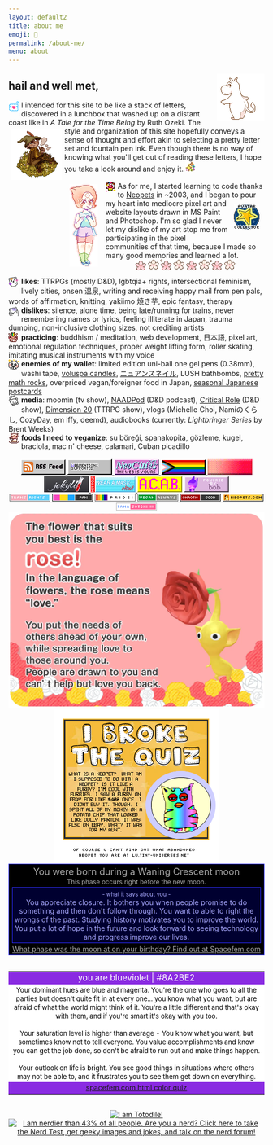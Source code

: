 ```yaml
---
layout: default2
title: about me
emoji: 💃
permalink: /about-me/
menu: about
---
```

<a target="_blank" href="https://www.deviantart.com/sqdpxl/art/moomin-to-the-groove-811004899"><img src="/graphics/toy/moomin_by_SqdPxl.gif" style="margin: 5px 0 5px 5px;" align="right" title="click for artist"/></a>
<h2>hail and well met,</h2> 
<img src="/graphics/toy/emoticons/letter-love.gif" style="margin: 0 5px 0 0;" align="left"/>
I intended for this site to be like a stack of letters, discovered in a lunchbox that washed up on a distant coast like in <i>A Tale for the Time Being</i> by Ruth Ozeki. 
<a target="_blank" href="https://www.deviantart.com/caicyo/art/Pixel-snufkin-794162961">
    <img src="/graphics/toy/snufkin_by_Caicyo.png" style="margin: 5px;" align="left" title="click for artist"/>
</a>
The style and organization of this site hopefully conveys a sense of thought and effort akin to selecting a pretty letter set and fountain pen ink. 
Even though there is no way of knowing what you'll get out of reading these letters, I hope you take a look around and enjoy it. 
<img src="/graphics/toy/emoticons/sparkle-watercolor.gif">
<br>
<br>
<a target="_blank" href="https://www.deviantart.com/fairypaws/art/steven-universe-pixels-free-to-use-539281573">
    <img src="/graphics/toy/pearl-fairypaws.png" align="left" style="margin: 5px 15px 5px 10px;" title="I'm most like Pearl, but I wish I was like Garnet"/>
</a>
<img src="/graphics/toy/emoticons/clown.gif" align="left" style="margin: 0 4px 0 0;"> 
As for me, I started learning to code thanks to <a target="_blank" href="https://www.neopets.com/userlookup.phtml?user=waterfish57">Neopets</a> in ~2003, and I began <img src="/graphics/toy/avatar-collector-neopets.gif" style="margin: 10px;" align="right" />to pour my heart into mediocre pixel art and website layouts drawn in MS Paint and Photoshop. 
I'm so glad I never let my dislike of my art stop me from participating in the pixel communities of that time, 
because I made so many good memories and learned a lot.  
<center>
    <img src="/graphics/toy/sakura-divider.gif" style="margin: 0 0 10px 0;">
</center>
<img align="left" style="margin: 0 5px 0 0;" src="/graphics/toy/emoticons/love_bear.gif" title="if you know who illustrated this, please lmk"/>
<b>likes</b>: TTRPGs (mostly D&D), lgbtqia+ rights, intersectional feminism, lively cities, onsen 温泉, writing and receiving happy mail from pen pals, words of affirmation, knitting, yakiimo 焼き芋, epic fantasy, therapy
<br>
<img align="left" style="margin: 0 5px 0 0;" src="/graphics/toy/emoticons/ahhh_bear.gif" title="if you know who illustrated this, please lmk"/>
<b>dislikes</b>: silence, alone time, being late/running for trains, never remembering names or lyrics, feeling illiterate in Japan, trauma dumping, non-inclusive clothing sizes, not crediting artists
<br>
<img align="left" style="margin: 0 5px 0 0;" src="/graphics/toy/emoticons/learning_pig.gif" title="if you know who illustrated this, please lmk"/>
<b>practicing</b>: buddhism / meditation, web development, 日本語, pixel art, emotional regulation techniques, proper weight lifting form, roller skating, imitating musical instruments with my voice
<br>
<img align="left" style="margin: 0 5px 0 0;" src="/graphics/toy/emoticons/love_cat.gif" title="if you know who illustrated this, please lmk"/>
<b>enemies of my wallet</b>: limited edition uni-ball one gel pens (0.38mm), washi tape, <a target="_blank" href="https://www.voluspa.com/">voluspa candles</a>, <a target="_blank" href="https://minimodel.jp/catalogue/nail/nuance">ニュアンスネイル</a>, LUSH bathbombs, <a target="_blank" href="https://dispeldice.com/">pretty math rocks</a>, overpriced vegan/foreigner food in Japan, <a target="_blank" href="https://www.postacollect.com/">seasonal Japanese postcards</a>
<br>
<img align="left" style="margin: 0 5px 0 0;" src="/graphics/toy/emoticons/cute_bear.gif" title="if you know who illustrated this, please lmk"/>
<b>media</b>: moomin (tv show), <a target="_blank" href="https://www.naddpod.com/">NAADPod</a> (D&D podcast), <a target="_blank" href="https://critrole.com/">Critical Role</a> (D&D show), <a target="_blank" href="https://www.dropout.tv/dimension-20">Dimension 20</a> (TTRPG show), vlogs (Michelle Choi, Namiのくらし, CozyDay, em iffy, deemd), audiobooks (currently: <i>Lightbringer Series</i>  by Brent Weeks)
<br>
<img align="left" style="margin: 0 5px 0 0;" src="/graphics/toy/emoticons/pig_eat.gif" title="if you know who illustrated this, please lmk"/>
<b>foods I need to veganize</b>: su böreği, spanakopita, gözleme, kugel, braciola, mac n' cheese, calamari, Cuban picadillo
<br>
<br>
<center>
    <a target="_blank" href="https://lostletters.neocities.org/feed.xml">
        <img src="/graphics/linkout/rss.gif" title="Only my freshest blog posts delivered straight to you!">
    </a>
    <a target="_blank" href="https://webmentions.neocities.org/">
        <img src="/graphics/linkout/webmentions_anim.gif" title="If you mention this site's URL on mastodon, it'll display like a comment on that specific page! So cool, right? Go enable it on your site too!">
    </a>
    <a target="_blank" href="https://neocities.org/site/lostletters">
        <img src="/graphics/linkout/neocitiespink.gif" title="Proudly hosted by NeoCities!">
    </a>
    <a target="_blank" href="https://rainy.gay/">
        <img src="/graphics/linkout/progress.png" title="button by Dime">
    </a>
    <a target="_blank" href="https://yesterweb.org/no-to-web3/">
        <img src="/graphics/linkout/nft_sadgrl.gif" title="button by sadgrl.online">
    </a>
    <a target="_blank" href="https://jekyllrb.com/">
        <img src="/graphics/linkout/jekyll.png" title="I use Jekyll as my Static Site Generator">
    </a>
    <a target="_blank" href="https://arremeer.neocities.org/">
        <img src="/graphics/linkout/masknow.png" title="button by Bruno">
    </a>
    <img src="/graphics/linkout/acab.gif">
    <img src="/graphics/linkout/bob.gif">
    <br>
    <a target="_blank" href="https://trovami.altervista.org/en/webmasters/makebutton">
    <img src="/graphics/toy/tags/transrights.png">
    </a>
    <a target="_blank" href="https://pixels.heylouise.space/">
    <img src="/graphics/toy/tags/lgbt_pan.png">
    </a>
    <a target="_blank" href="https://web.badges.world/">
    <img src="/graphics/toy/tags/pride2.gif">
    </a>
    <a target="_blank" href="https://trovami.altervista.org/en/webmasters/makebutton">
    <img src="/graphics/toy/tags/veganalways.png">
    </a>
    <a target="_blank" href="https://pixels.heylouise.space/">
    <img src="/graphics/toy/tags/alignment_chaotic_good.png">
    </a>
    <a target="_blank" href="https://web.badges.world/">
    <img src="/graphics/toy/tags/neopets.png">
    </a>
    <a target="_blank" href="https://web.badges.world/">
    <img src="/graphics/toy/tags/tama.png">
    </a>
    <br>
    <a target="_blank" href="https://quiz.pikminbloom.com/">
        <img style="max-width: 100%;" src="/graphics/toy/quiz/pikmin-quiz-rose.png">
    </a>
    <a target="_blank" href="https://lu.tiny-universes.net" target="_blank">
        <img style="max-width: 100%;" src="/graphics/toy/quiz/webkinz.png" title="I'm not an abandoned Neopet at all. Are you?">
    </a>
    <br>
    <!--Start Moon Phase Meme-->
    <div style="padding:3px; text-align:center; max-width:100%; color: #aaaaaa; background-color: #000000; border: 1px solid #2e2eff">
        <span style="font-size: 130%; ">You were born during a Waning Crescent moon</span><br>
        <span style="font-size: 90%">This phase occurs right before the new moon.</span><br>
        <div style="margin:3px; padding:3px; color: #aaaaff; background-color: #000030; border: 1px solid #2e2eff;">
            <span style="font-size:80%"> - what it says about you - </span>
            <br>
            You appreciate closure.  It bothers you when people promise to do something and then don't follow through.  You want to able to right the wrongs of the past.  Studying history motivates you to improve the world.  You put a lot of hope in the future and look forward to seeing technology and progress improve our lives.
        </div>
        <a target="_blank" href="http://www.spacefem.com/quizzes/moon" style="color: #aaaaaa">What phase was the moon at on your birthday?  Find out at Spacefem.com</a>
    </div>
    <!--End Moon Phase Meme-->
    <br>
    <table bgcolor="#8A2BE2" border=0 max-width="100%">
        <tr>
            <td>
                <center>
                    <font color="#FFFFFF">
                        <big>you are blueviolet | #8A2BE2</big>
                    </font>
                </center>
            </td>
        </tr>
        <tr>
            <td bgcolor="#FFFFFF">
                <center>
                    <font color="#000000" size="-1">
                        Your dominant hues are blue and magenta. 
                        You're the one who goes to all the parties but doesn't quite fit in at every one... you know what you want, but are afraid of what the world might think of it. 
                        You're a little different and that's okay with them, and if you're smart it's okay with you too.
                        <br>
                        <br>
                        Your saturation level is higher than average - You know what you want, but sometimes know not to tell everyone. 
                        You value accomplishments and know you can get the job done, so don't be afraid to run out and make things happen.
                        <br>
                        <br>
                        Your outlook on life is bright. 
                        You see good things in situations where others may not be able to, and it frustrates you to see them get down on everything.
                    </font>
                </center>
            </td>
        </tr>
        <tr>
            <td>
                <center>
                    <a href="http://spacefem.com/quizzes/colors">spacefem.com html color quiz</a>
                </center>
            </td>
        </tr>
    </table>
    <br>
    <a target="_blank" href="http://thousandroads.net/misc/pmdquiz/">
        <img style="max-width: 100%;" src="http://thousandroads.net/misc/pmdquiz/static/results/Totodile.png" alt="I am Totodile!" />
    </a>
    <a target="_blank" href="http://www.nerdtests.com/ft_nq.php">
        <img src="http://www.nerdtests.com/images/ft/nq/66fc8586df.gif" alt="I am nerdier than 43% of all people. Are you a nerd? Click here to take the Nerd Test, get geeky images and jokes, and talk on the nerd forum!">
    </a>
</center>
